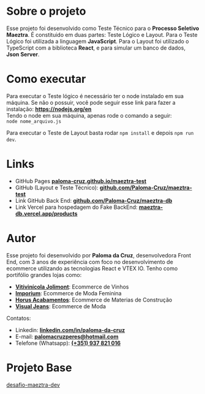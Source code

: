 # Sobre o projeto
Esse projeto foi desenvolvido como Teste Técnico para o **Processo Seletivo Maeztra**.
É constituido em duas partes: Teste Lógico e Layout.
Para o Teste Lógico foi utilizada a linguagem **JavaScript**.
Para o Layout foi utilizado o TypeScript com a biblioteca **React**, e para simular um banco de dados, **Json Server**.

# Como executar
Para executar o Teste lógico é necessário ter o node instalado em sua máquina. Se não o possuir, você pode seguir esse link para fazer a instalação: **https://nodejs.org/en**  
Tendo o node em sua máquina, apenas rode o comando a seguir:  
```node nome_arquivo.js```

Para executar o Teste de Layout basta rodar ```npm install``` e depois ```npm run dev```.

# Links
- GitHub Pages **[paloma-cruz.github.io/maeztra-test](https://paloma-cruz.github.io/maeztra-test/)**
- GitHub (Layout e Teste Técnico): **[github.com/Paloma-Cruz/maeztra-test](https://github.com/Paloma-Cruz/maeztra-test)**  
- Link GitHub Back End: **[github.com/Paloma-Cruz/maeztra-db](https://github.com/Paloma-Cruz/maeztra-db)**
- Link Vercel para hospedagem do Fake BackEnd: **[maeztra-db.vercel.app/products](https://maeztra-db.vercel.app/products)**

# Autor
Esse projeto foi desenvolvido por **Paloma da Cruz**, desenvolvedora Front End, com 3 anos de experiência com foco no desenvolvimento de ecommerce utilizando as tecnologias React e VTEX IO. Tenho como portifólio grandes lojas como:
- **[Vitivinícola Jolimont](https://www.vinhosjolimont.com.br)**: Ecommerce de Vinhos
- **[Imporium](https://www.lojasimporium.com.br)**: Ecommerce de Moda Feminina
- **[Horus Acabamentos](https://www.horusacabamentos.com.br)**: Ecommerce de Materias de Construção
- **[Visual Jeans](https://www.visualjeans.com.br)**: Ecommerce de Moda 

Contatos:  
- Linkedin: **[linkedin.com/in/paloma-da-cruz](https://www.linkedin.com/in/paloma-da-cruz/)**
- E-mail: **palomacruzperes@hotmail.com**
- Telefone (Whatsapp): **[(+351) 937 821 016](https://api.whatsapp.com/send?phone=351937821016)**

# Projeto Base
[desafio-maeztra-dev](https://github.com/maeztra/desafio-maeztra-dev)
